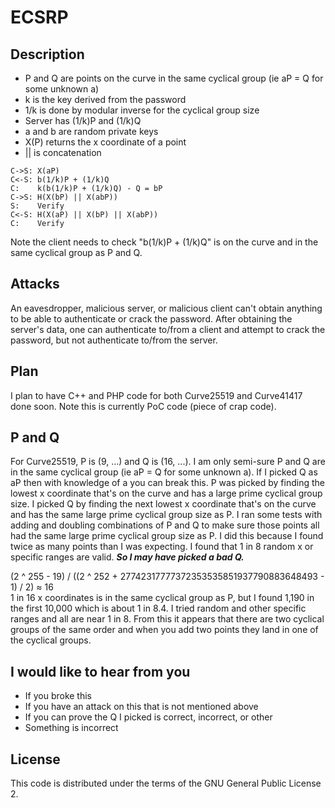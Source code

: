 ECSRP
=====
## Description
* P and Q are points on the curve in the same cyclical group (ie aP = Q for some unknown a)
* k is the key derived from the password
* 1/k is done by modular inverse for the cyclical group size
* Server has (1/k)P and (1/k)Q
* a and b are random private keys
* X(P) returns the x coordinate of a point
* || is concatenation
```
C->S: X(aP)
C<-S: b(1/k)P + (1/k)Q
C:    k(b(1/k)P + (1/k)Q) - Q = bP
C->S: H(X(bP) || X(abP))
S:    Verify
C<-S: H(X(aP) || X(bP) || X(abP))
C:    Verify
```

Note the client needs to check "b(1/k)P + (1/k)Q" is on the curve and in the same cyclical group as P and Q.

## Attacks
An eavesdropper, malicious server, or malicious client can't obtain anything to be able to authenticate or crack the password. After obtaining the server's data, one can authenticate to/from a client and attempt to crack the password, but not authenticate to/from the server.

## Plan
I plan to have C++ and PHP code for both Curve25519 and Curve41417 done soon. Note this is currently PoC code (piece of crap code).

## P and Q
For Curve25519, P is (9, ...) and Q is (16, ...). I am only semi-sure P and Q are in the same cyclical group (ie aP = Q for some unknown a). If I picked Q as aP then with knowledge of a you can break this. P was picked by finding the lowest x coordinate that's on the curve and has a large prime cyclical group size. I picked Q by finding the next lowest x coordinate that's on the curve and has the same large prime cyclical group size as P. I ran some tests with adding and doubling combinations of P and Q to make sure those points all had the same large prime cyclical group size as P. I did this because I found twice as many points than I was expecting. I found that 1 in 8 random x or specific ranges are valid. ***So I may have picked a bad Q.***

(2 ^ 255 - 19) / ((2 ^ 252 + 27742317777372353535851937790883648493 - 1) / 2) ≈ 16<br>
1 in 16 x coordinates is in the same cyclical group as P, but I found 1,190 in the first 10,000 which is about 1 in 8.4. I tried random and other specific ranges and all are near 1 in 8. From this it appears that there are two cyclical groups of the same order and when you add two points they land in one of the cyclical groups.

## I would like to hear from you
* If you broke this
* If you have an attack on this that is not mentioned above
* If you can prove the Q I picked is correct, incorrect, or other
* Something is incorrect

## License
This code is distributed under the terms of the GNU General Public License 2.
